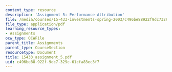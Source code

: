 ```yaml
---
content_type: resource
description: 'Assignment 5: Performance Attribution'
file: /media/courses/15-433-investments-spring-2003/c496be88922f9dc7329c61cfa83ec3f7_15433_assignment_5.pdf
file_type: application/pdf
learning_resource_types:
- Assignments
ocw_type: OCWFile
parent_title: Assignments
parent_type: CourseSection
resourcetype: Document
title: 15433_assignment_5.pdf
uid: c496be88-922f-9dc7-329c-61cfa83ec3f7
---
```

